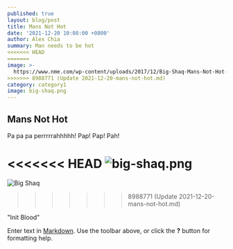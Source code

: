 ```yaml
---
published: true
layout: blog/post
title: Mans Not Hot
date: '2021-12-20 10:08:00 +0800'
author: Alex Chia
summary: Man needs to be hot
<<<<<<< HEAD
=======
image: >-
  https://www.nme.com/wp-content/uploads/2017/12/Big-Shaq-Mans-Not-Hot-video-696x442.png
>>>>>>> 8988771 (Update 2021-12-20-mans-not-hot.md)
category: category1
image: big-shaq.png
---
```

## Mans Not Hot

Pa pa pa perrrrrahhhhh! Pap! Pap! Pah!

<<<<<<< HEAD
![big-shaq.png]({{site.baseurl}}/img/big-shaq.png)
=======
![Big Shaq]({{site.baseurl}}/https://www.nme.com/wp-content/uploads/2017/12/Big-Shaq-Mans-Not-Hot-video-696x442.png)
>>>>>>> 8988771 (Update 2021-12-20-mans-not-hot.md)

"Init Blood"

Enter text in [Markdown](http://daringfireball.net/projects/markdown/). Use the toolbar above, or click the **?** button for formatting help.
